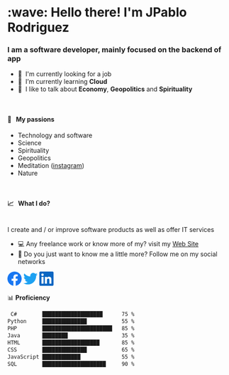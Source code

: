 <h1 align="left" id="macropower-title">:wave: Hello there! I'm JPablo Rodriguez</h1>
<h3 align="left">I am a software developer, mainly focused on the backend of app</h3>

- :office: &nbsp;I'm currently looking for a job
- :seedling: &nbsp;I’m currently learning **Cloud**
- :speech_balloon: &nbsp;I like to talk about **Economy**, **Geopolitics** and **Spirituality**
<br>

#### 🧡 &nbsp;&nbsp;My passions
* Technology and software
* Science
* Spirituality 
* Geopolitics
* Meditation ([instagram](https://www.instagram.com/p/CTKhr8mrQW-/))
* Nature
<br>

#### 📈 &nbsp;&nbsp;What I do?
<br>
I create and / or improve software products as well as offer IT services
<br>

- :computer: Any freelance work or know more of my? visit my [Web Site](https://www.sofroscorp.com/) 
- :eyes: Do you just want to know me a little more? Follow me on my social networks 
<p align="left">
  <a href="https://www.facebook.com/kane.rodriguez.75"><img alt="Facebook" height="32" width="32" src="icons/facebook.svg"><a>
  <a href="https://twitter.com/JP_Kane23"><img alt="Twitter" height="32" width="32" src="icons/twitter.svg"></a>
  <a href="https://www.linkedin.com/in/juan-pablo-rodr%C3%ADguez-mendoza-6aab5a97?trk=nav_responsive_tab_profile"><img alt="Linkedin" height="32" width="32" src="icons/linkedin.svg"></a>

</p>

📊 **Proficiency**
<!--START_SECTION:waka-->
```text
 C#        ███████████████████      75 %   
Python     ██████████████           55 %
PHP        ██████████████████████   85 % 
Java       ████████                 35 %
HTML       ██████████████████       85 %
CSS        ██████████████           65 % 
JavaScript ████████████             55 %
SQL        ████████████████████     90 %
```
<!--END_SECTION:waka-->